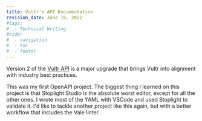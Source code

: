 ```yaml
---
title: Vultr's API Documentation
revision_date: June 19, 2022
#tags:
#  - Technical Writing
#hide:
#  - navigation
#  - toc
#  - footer
---
```

Version 2 of the [Vultr API](https://www.vultr.com/api/) is a major upgrade that brings Vultr into alignment with industry best practices. 

This was my first OpenAPI project. The biggest thing I learned on this project is that Stoplight Studio is the absolute worst editor, except for all the other ones. I wrote most of the YAML with VSCode and used Stoplight to validate it. I'd like to tackle another project like this again, but with a better workflow that includes the Vale linter.
